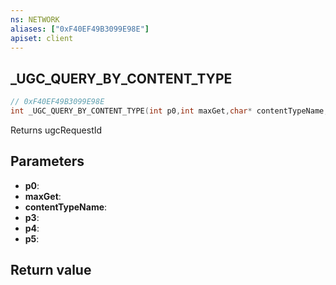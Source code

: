 ```yaml
---
ns: NETWORK
aliases: ["0xF40EF49B3099E98E"]
apiset: client
---
```

## _UGC_QUERY_BY_CONTENT_TYPE

```c
// 0xF40EF49B3099E98E
int _UGC_QUERY_BY_CONTENT_TYPE(int p0,int maxGet,char* contentTypeName,int p3,int p4,int p5);
```

Returns ugcRequestId

## Parameters
* **p0**:
* **maxGet**:
* **contentTypeName**:
* **p3**:
* **p4**:
* **p5**:

## Return value